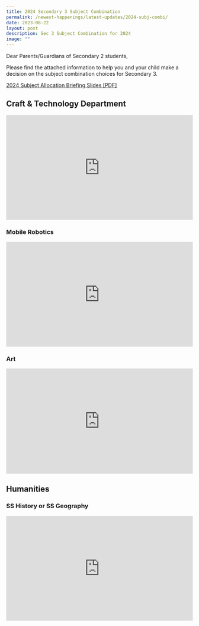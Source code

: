 ```yaml
---
title: 2024 Secondary 3 Subject Combination
permalink: /newest-happenings/latest-updates/2024-subj-combi/
date: 2023-08-22
layout: post
description: Sec 3 Subject Combination for 2024
image: ""
---
```

Dear Parents/Guardians of Secondary 2 students,

Please find the attached information to help you and your child make a decision on the subject combination choices for Secondary 3. 

[2024 Subject Allocation Briefing Slides [PDF]](/files/2024%20second%20subject%20allocation%20briefing%20(14-21%20aug%202023_ft%20period).pdf)

## Craft &amp; Technology Department

<div style="position:relative;width:100%;padding-bottom: 56.25%;height: 0; overflow: hidden;"><iframe allowfullscreen="" allow="accelerometer; autoplay; clipboard-write; encrypted-media; gyroscope; picture-in-picture" frameborder="0" title="C&amp;T Subject Allocation Briefing" src="https://www.youtube.com/embed/a_NFm_lWIos?si=o4C2iQ2rIxGRaYjR" style="position: absolute; top: 0; left: 0; width: 100%; height: 100%;"></iframe></div>

### Mobile Robotics
<div style="position:relative;width:100%;padding-bottom: 56.25%;height: 0; overflow: hidden;"><iframe allowfullscreen="" allow="accelerometer; autoplay; clipboard-write; encrypted-media; gyroscope; picture-in-picture" frameborder="0" title="Mobile Robotic 2023" src="https://www.youtube.com/embed/AfBaeGBKOfA?si=Rco1i62ULKunOvFi" style="position: absolute; top: 0; left: 0; width: 100%; height: 100%;"></iframe></div>

### Art
<div style="position:relative;width:100%;padding-bottom: 56.25%;height: 0; overflow: hidden;"><iframe allowfullscreen="" allow="accelerometer; autoplay; clipboard-write; encrypted-media; gyroscope; picture-in-picture" frameborder="0" title="Art 2023" src="https://www.youtube.com/embed/vaumPHusx_c?si=HNfNIThaDAewnvL_" style="position: absolute; top: 0; left: 0; width: 100%; height: 100%;"></iframe></div>


## Humanities
### SS History or SS Geography
<div style="position:relative;width:100%;padding-bottom: 56.25%;height: 0; overflow: hidden;"><iframe src="https://docs.google.com/presentation/d/e/2PACX-1vSel8DqmBFKlas-IYRqoOsA2npw9tb_kyz23xQkPMiKWgUnfyLXVsNjpfAVAjK-7OiIluWnR7B3CbH1/embed?start=false&amp;loop=false&amp;delayms=3000" frameborder="0" style="position: absolute; top: 0; left: 0; width: 100%; height: 100%;" allowfullscreen="true"></iframe></div>